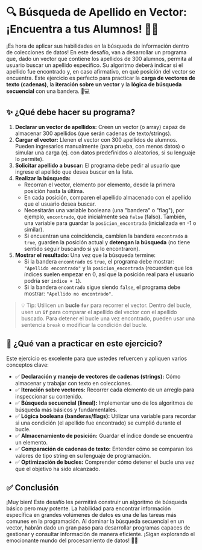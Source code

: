 # 🔍 Búsqueda de Apellido en Vector: ¡Encuentra a tus Alumnos! 🎯📝

¡Es hora de aplicar sus habilidades en la búsqueda de información dentro de colecciones de datos! En este desafío, van a desarrollar un programa que, dado un vector que contiene los apellidos de 300 alumnos, permita al usuario buscar un apellido específico. Su algoritmo deberá indicar si el apellido fue encontrado y, en caso afirmativo, en qué posición del vector se encuentra. Este ejercicio es perfecto para practicar la **carga de vectores de texto (cadenas)**, la **iteración sobre un vector** y la **lógica de búsqueda secuencial** con una bandera. 🧠💻

## ✨ ¿Qué debe hacer su programa?

1.  **Declarar un vector de apellidos:** Creen un vector (o array) capaz de almacenar 300 apellidos (que serán cadenas de texto/strings).
2.  **Cargar el vector:** Llenen el vector con 300 apellidos de alumnos. Pueden ingresarlos manualmente (para prueba, con menos datos) o simular una carga (ej. con datos predefinidos o aleatorios, si su lenguaje lo permite).
3.  **Solicitar apellido a buscar:** El programa debe pedir al usuario que ingrese el apellido que desea buscar en la lista.
4.  **Realizar la búsqueda:**
    - Recorran el vector, elemento por elemento, desde la primera posición hasta la última.
    - En cada posición, comparen el apellido almacenado con el apellido que el usuario desea buscar.
    - Necesitarán una variable booleana (una "bandera" o "flag"), por ejemplo, `encontrado`, que inicialmente sea `false` (falso). También, una variable para guardar la `posicion_encontrada` (inicializada en -1 o similar).
    - Si encuentran una coincidencia, cambien la bandera `encontrado` a `true`, guarden la posición actual y **detengan la búsqueda** (no tiene sentido seguir buscando si ya lo encontraron).
5.  **Mostrar el resultado:** Una vez que la búsqueda termine:
    - Si la bandera `encontrado` es `true`, el programa debe mostrar: `"Apellido encontrado"` y la `posicion_encontrada` (recuerden que los índices suelen empezar en 0, así que la posición real para el usuario podría ser `indice + 1`).
    - Si la bandera `encontrado` sigue siendo `false`, el programa debe mostrar: `"Apellido no encontrado"`.

> 💡 Tip: Utilicen un **bucle `for`** para recorrer el vector. Dentro del bucle, usen un **`if`** para comparar el apellido del vector con el apellido buscado. Para detener el bucle una vez encontrado, pueden usar una sentencia `break` o modificar la condición del bucle.

## 🧠 ¿Qué van a practicar en este ejercicio?

Este ejercicio es excelente para que ustedes refuercen y apliquen varios conceptos clave:

- ✅ **Declaración y manejo de vectores de cadenas (strings):** Cómo almacenar y trabajar con texto en colecciones.
- ✅ **Iteración sobre vectores:** Recorrer cada elemento de un arreglo para inspeccionar su contenido.
- ✅ **Búsqueda secuencial (lineal):** Implementar uno de los algoritmos de búsqueda más básicos y fundamentales.
- ✅ **Lógica booleana (banderas/flags):** Utilizar una variable para recordar si una condición (el apellido fue encontrado) se cumplió durante el bucle.
- ✅ **Almacenamiento de posición:** Guardar el índice donde se encuentra un elemento.
- ✅ **Comparación de cadenas de texto:** Entender cómo se comparan los valores de tipo string en su lenguaje de programación.
- ✅ **Optimización de bucles:** Comprender cómo detener el bucle una vez que el objetivo ha sido alcanzado.

## ✅ Conclusión

¡Muy bien! Este desafío les permitirá construir un algoritmo de búsqueda básico pero muy potente. La habilidad para encontrar información específica en grandes volúmenes de datos es una de las tareas más comunes en la programación. Al dominar la búsqueda secuencial en un vector, habrán dado un gran paso para desarrollar programas capaces de gestionar y consultar información de manera eficiente. ¡Sigan explorando el emocionante mundo del procesamiento de datos! 🚀✨
